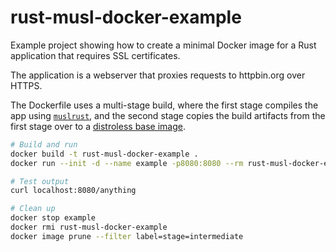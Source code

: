 # rust-musl-docker-example

Example project showing how to create a minimal Docker image for a Rust
application that requires SSL certificates.

The application is a webserver that proxies requests to httpbin.org over HTTPS.

The Dockerfile uses a multi-stage build, where the first stage compiles the app
using [`muslrust`](https://github.com/clux/muslrust), and the second stage
copies the build artifacts from the first stage over to a
[distroless base image](https://github.com/GoogleContainerTools/distroless/blob/master/base/README.md).

```sh
# Build and run
docker build -t rust-musl-docker-example .
docker run --init -d --name example -p8080:8080 --rm rust-musl-docker-example

# Test output
curl localhost:8080/anything

# Clean up
docker stop example
docker rmi rust-musl-docker-example
docker image prune --filter label=stage=intermediate
```

